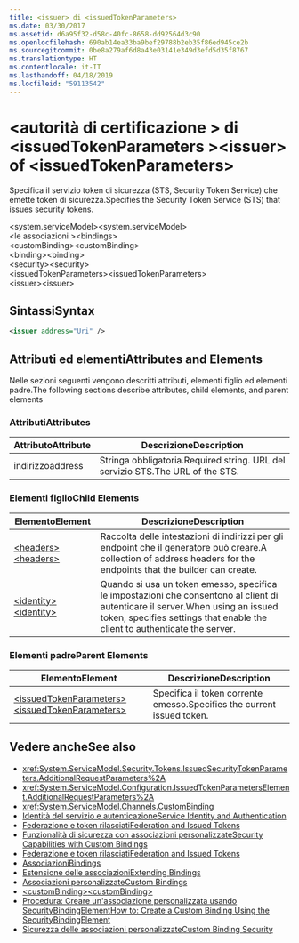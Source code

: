```yaml
---
title: <issuer> di <issuedTokenParameters>
ms.date: 03/30/2017
ms.assetid: d6a95f32-d58c-40fc-8658-dd92564d3c90
ms.openlocfilehash: 690ab14ea33ba9bef29788b2eb35f86ed945ce2b
ms.sourcegitcommit: 0be8a279af6d8a43e03141e349d3efd5d35f8767
ms.translationtype: HT
ms.contentlocale: it-IT
ms.lasthandoff: 04/18/2019
ms.locfileid: "59113542"
---
```

# <a name="issuer-of-issuedtokenparameters"></a><span data-ttu-id="4fd99-102">\<autorità di certificazione > di \<issuedTokenParameters ></span><span class="sxs-lookup"><span data-stu-id="4fd99-102">\<issuer> of \<issuedTokenParameters></span></span>
<span data-ttu-id="4fd99-103">Specifica il servizio token di sicurezza (STS, Security Token Service) che emette token di sicurezza.</span><span class="sxs-lookup"><span data-stu-id="4fd99-103">Specifies the Security Token Service (STS) that issues security tokens.</span></span>  
  
 <span data-ttu-id="4fd99-104">\<system.serviceModel></span><span class="sxs-lookup"><span data-stu-id="4fd99-104">\<system.serviceModel></span></span>  
<span data-ttu-id="4fd99-105">\<le associazioni ></span><span class="sxs-lookup"><span data-stu-id="4fd99-105">\<bindings></span></span>  
<span data-ttu-id="4fd99-106">\<customBinding></span><span class="sxs-lookup"><span data-stu-id="4fd99-106">\<customBinding></span></span>  
<span data-ttu-id="4fd99-107">\<binding></span><span class="sxs-lookup"><span data-stu-id="4fd99-107">\<binding></span></span>  
<span data-ttu-id="4fd99-108">\<security></span><span class="sxs-lookup"><span data-stu-id="4fd99-108">\<security></span></span>  
<span data-ttu-id="4fd99-109">\<issuedTokenParameters></span><span class="sxs-lookup"><span data-stu-id="4fd99-109">\<issuedTokenParameters></span></span>  
<span data-ttu-id="4fd99-110">\<issuer></span><span class="sxs-lookup"><span data-stu-id="4fd99-110">\<issuer></span></span>  
  
## <a name="syntax"></a><span data-ttu-id="4fd99-111">Sintassi</span><span class="sxs-lookup"><span data-stu-id="4fd99-111">Syntax</span></span>  
  
```xml  
<issuer address="Uri" />
```  
  
## <a name="attributes-and-elements"></a><span data-ttu-id="4fd99-112">Attributi ed elementi</span><span class="sxs-lookup"><span data-stu-id="4fd99-112">Attributes and Elements</span></span>  
 <span data-ttu-id="4fd99-113">Nelle sezioni seguenti vengono descritti attributi, elementi figlio ed elementi padre.</span><span class="sxs-lookup"><span data-stu-id="4fd99-113">The following sections describe attributes, child elements, and parent elements</span></span>  
  
### <a name="attributes"></a><span data-ttu-id="4fd99-114">Attributi</span><span class="sxs-lookup"><span data-stu-id="4fd99-114">Attributes</span></span>  
  
|<span data-ttu-id="4fd99-115">Attributo</span><span class="sxs-lookup"><span data-stu-id="4fd99-115">Attribute</span></span>|<span data-ttu-id="4fd99-116">Descrizione</span><span class="sxs-lookup"><span data-stu-id="4fd99-116">Description</span></span>|  
|---------------|-----------------|  
|<span data-ttu-id="4fd99-117">indirizzo</span><span class="sxs-lookup"><span data-stu-id="4fd99-117">address</span></span>|<span data-ttu-id="4fd99-118">Stringa obbligatoria.</span><span class="sxs-lookup"><span data-stu-id="4fd99-118">Required string.</span></span> <span data-ttu-id="4fd99-119">URL del servizio STS.</span><span class="sxs-lookup"><span data-stu-id="4fd99-119">The URL of the STS.</span></span>|  
  
### <a name="child-elements"></a><span data-ttu-id="4fd99-120">Elementi figlio</span><span class="sxs-lookup"><span data-stu-id="4fd99-120">Child Elements</span></span>  
  
|<span data-ttu-id="4fd99-121">Elemento</span><span class="sxs-lookup"><span data-stu-id="4fd99-121">Element</span></span>|<span data-ttu-id="4fd99-122">Descrizione</span><span class="sxs-lookup"><span data-stu-id="4fd99-122">Description</span></span>|  
|-------------|-----------------|  
|[<span data-ttu-id="4fd99-123">\<headers></span><span class="sxs-lookup"><span data-stu-id="4fd99-123">\<headers></span></span>](../../../../../docs/framework/configure-apps/file-schema/wcf/headers-element.md)|<span data-ttu-id="4fd99-124">Raccolta delle intestazioni di indirizzi per gli endpoint che il generatore può creare.</span><span class="sxs-lookup"><span data-stu-id="4fd99-124">A collection of address headers for the endpoints that the builder can create.</span></span>|  
|[<span data-ttu-id="4fd99-125">\<identity></span><span class="sxs-lookup"><span data-stu-id="4fd99-125">\<identity></span></span>](../../../../../docs/framework/configure-apps/file-schema/wcf/identity.md)|<span data-ttu-id="4fd99-126">Quando si usa un token emesso, specifica le impostazioni che consentono al client di autenticare il server.</span><span class="sxs-lookup"><span data-stu-id="4fd99-126">When using an issued token, specifies settings that enable the client to authenticate the server.</span></span>|  
  
### <a name="parent-elements"></a><span data-ttu-id="4fd99-127">Elementi padre</span><span class="sxs-lookup"><span data-stu-id="4fd99-127">Parent Elements</span></span>  
  
|<span data-ttu-id="4fd99-128">Elemento</span><span class="sxs-lookup"><span data-stu-id="4fd99-128">Element</span></span>|<span data-ttu-id="4fd99-129">Descrizione</span><span class="sxs-lookup"><span data-stu-id="4fd99-129">Description</span></span>|  
|-------------|-----------------|  
|[<span data-ttu-id="4fd99-130">\<issuedTokenParameters></span><span class="sxs-lookup"><span data-stu-id="4fd99-130">\<issuedTokenParameters></span></span>](../../../../../docs/framework/configure-apps/file-schema/wcf/issuedtokenparameters.md)|<span data-ttu-id="4fd99-131">Specifica il token corrente emesso.</span><span class="sxs-lookup"><span data-stu-id="4fd99-131">Specifies the current issued token.</span></span>|  
  
## <a name="see-also"></a><span data-ttu-id="4fd99-132">Vedere anche</span><span class="sxs-lookup"><span data-stu-id="4fd99-132">See also</span></span>

- <xref:System.ServiceModel.Security.Tokens.IssuedSecurityTokenParameters.AdditionalRequestParameters%2A>
- <xref:System.ServiceModel.Configuration.IssuedTokenParametersElement.AdditionalRequestParameters%2A>
- <xref:System.ServiceModel.Channels.CustomBinding>
- [<span data-ttu-id="4fd99-133">Identità del servizio e autenticazione</span><span class="sxs-lookup"><span data-stu-id="4fd99-133">Service Identity and Authentication</span></span>](../../../../../docs/framework/wcf/feature-details/service-identity-and-authentication.md)
- [<span data-ttu-id="4fd99-134">Federazione e token rilasciati</span><span class="sxs-lookup"><span data-stu-id="4fd99-134">Federation and Issued Tokens</span></span>](../../../../../docs/framework/wcf/feature-details/federation-and-issued-tokens.md)
- [<span data-ttu-id="4fd99-135">Funzionalità di sicurezza con associazioni personalizzate</span><span class="sxs-lookup"><span data-stu-id="4fd99-135">Security Capabilities with Custom Bindings</span></span>](../../../../../docs/framework/wcf/feature-details/security-capabilities-with-custom-bindings.md)
- [<span data-ttu-id="4fd99-136">Federazione e token rilasciati</span><span class="sxs-lookup"><span data-stu-id="4fd99-136">Federation and Issued Tokens</span></span>](../../../../../docs/framework/wcf/feature-details/federation-and-issued-tokens.md)
- [<span data-ttu-id="4fd99-137">Associazioni</span><span class="sxs-lookup"><span data-stu-id="4fd99-137">Bindings</span></span>](../../../../../docs/framework/wcf/bindings.md)
- [<span data-ttu-id="4fd99-138">Estensione delle associazioni</span><span class="sxs-lookup"><span data-stu-id="4fd99-138">Extending Bindings</span></span>](../../../../../docs/framework/wcf/extending/extending-bindings.md)
- [<span data-ttu-id="4fd99-139">Associazioni personalizzate</span><span class="sxs-lookup"><span data-stu-id="4fd99-139">Custom Bindings</span></span>](../../../../../docs/framework/wcf/extending/custom-bindings.md)
- [<span data-ttu-id="4fd99-140">\<customBinding></span><span class="sxs-lookup"><span data-stu-id="4fd99-140">\<customBinding></span></span>](../../../../../docs/framework/configure-apps/file-schema/wcf/custombinding.md)
- [<span data-ttu-id="4fd99-141">Procedura: Creare un'associazione personalizzata usando SecurityBindingElement</span><span class="sxs-lookup"><span data-stu-id="4fd99-141">How to: Create a Custom Binding Using the SecurityBindingElement</span></span>](../../../../../docs/framework/wcf/feature-details/how-to-create-a-custom-binding-using-the-securitybindingelement.md)
- [<span data-ttu-id="4fd99-142">Sicurezza delle associazioni personalizzate</span><span class="sxs-lookup"><span data-stu-id="4fd99-142">Custom Binding Security</span></span>](../../../../../docs/framework/wcf/samples/custom-binding-security.md)
